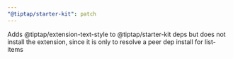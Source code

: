 ```yaml
---
"@tiptap/starter-kit": patch
---
```


Adds @tiptap/extension-text-style to @tiptap/starter-kit deps but does not install the extension, since it is only to resolve a peer dep install for list-items
